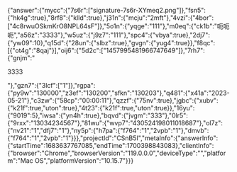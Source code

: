 {"answer":{"mycc":{"7s6r":["signature-7s6r-XYmeq2.png"]},"fsn5":{"hk4g":true},"8rf8":{"klld":true},"j31n":{"mcju":"2mft"},"4vzi":{"4bor":["4c8rwuOSkmKrO8NPL64sF"]},"5o1n":{"yqge":"111"},"m0eq":{"ck1b":"呃呃呃","a56z":"3333"},"w5uz":{"j9z7":"111"},"spc4":{"vbya":true},"2dj7":{"yw09":10},"q15d":{"28un":{"slbz":true},"gvgn":{"yug4":true}},"f8qc":[{"ot4g":"8qaj"}],"oij6":{"5d2c":["1457995481966747649"]},"7rh7":{"gnjm":"<p>3333</p>"},"gzn7":{"3lcf":["1"]},"rgpa":{"py9w":"130000","z3ef":"130200","sfkn":"130203"},"q481":{"x41a":"2023-05-21"},"c3zw":{"58cp":"00:00:11"},"qzzf":{"75nv":true},"jgbc":{"xubv":{"k21f":true,"uton":true},"4t23":{"k21f":true,"uton":true}},"16yu":{"9019":5},"iwsa":{"yn4h":true},"bqvd":{"jvgm":"333"},"0lr5":{"9rxx":"13034234567"},"81wu":{"wvp7":"430524198011018687"},"ol7z":{"nv21":"1","dfj7":"1"},"ny5p":{"h7pa":{"f764":"1","2vpb":"1"},"dmvb":{"f764":"1","2vpb":"1"}}},"projectId":"CSnB5I","metaInfo":{"answerInfo":{"startTime":1683637767085,"endTime":1700398843083},"clientInfo":{"browser":"Chrome","browserVersion":"119.0.0.0","deviceType":"","platform":"Mac OS","platformVersion":"10.15.7"}}}
